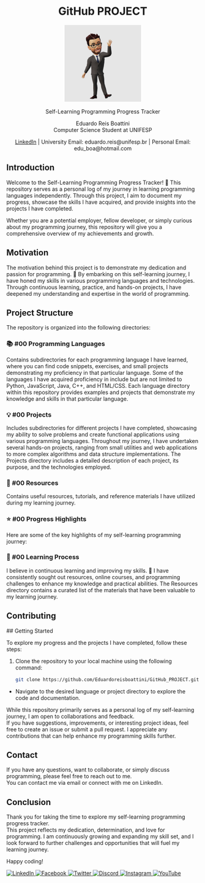<h1 align="center">GitHub PROJECT</h1>

<p align="center">
  <img src="./ICONS/Project_Logo.jpg" alt="Project Logo" width="200" height="200">
</p>

<p align="center">
  Self-Learning Programming Progress Tracker
</p>

<p align="center">
  Eduardo Reis Boattini<br>
  Computer Science Student at UNIFESP
</p>

<p align="center">
  <a href="https://linkedin.com/in/eduardoreisboattini">LinkedIn</a> |
  <a href="mailto:eduardo.reis@unifesp.br">
    <i class="fas fa-envelope"></i>
  </a> University Email: eduardo.reis@unifesp.br |
  <a href="mailto:edu_boa@hotmail.com">
    <i class="fas fa-envelope"></i>
  </a> Personal Email: edu_boa@hotmail.com
</p>

<h2>Introduction</h2>

Welcome to the Self-Learning Programming Progress Tracker! 🚀 This repository serves as a personal log of my journey in learning programming languages independently. Through this project, I aim to document my progress, showcase the skills I have acquired, and provide insights into the projects I have completed.

Whether you are a potential employer, fellow developer, or simply curious about my programming journey, this repository will give you a comprehensive overview of my achievements and growth.

<h2>Motivation</h2>

The motivation behind this project is to demonstrate my dedication and passion for programming. 
💪 By embarking on this self-learning journey, I have honed my skills in various programming languages and technologies. 
Through continuous learning, practice, and hands-on projects, I have deepened my understanding and expertise in the world of programming.

<h2>Project Structure</h2>

The repository is organized into the following directories:

<h3>📚 #00 Programming Languages</h3>

Contains subdirectories for each programming language I have learned, where you can find code snippets, exercises, and small projects demonstrating my proficiency in that particular language. Some of the languages I have acquired proficiency in include but are not limited to Python, JavaScript, Java, C++, and HTML/CSS. Each language directory within this repository provides examples and projects that demonstrate my knowledge and skills in that particular language.

<h3>💡 #00 Projects</h3>

Includes subdirectories for different projects I have completed, showcasing my ability to solve problems and create functional applications using various programming languages. Throughout my journey, I have undertaken several hands-on projects, ranging from small utilities and web applications to more complex algorithms and data structure implementations. The Projects directory includes a detailed description of each project, its purpose, and the technologies employed.

<h3>📖 #00 Resources</h3>

Contains useful resources, tutorials, and reference materials I have utilized during my learning journey.

<h3>⭐ #00 Progress Highlights</h3>

Here are some of the key highlights of my self-learning programming journey:

<h3>🌱 #00 Learning Process</h3>

I believe in continuous learning and improving my skills. 🎯 I have consistently sought out resources, online courses, and programming challenges to enhance my knowledge and practical abilities. The Resources directory contains a curated list of the materials that have been valuable to my learning journey.

<h2>Contributing</h2>
## Getting Started

To explore my progress and the projects I have completed, follow these steps:

1. Clone the repository to your local machine using the following command:

   ```bash
   git clone https://github.com/Eduardoreisboattini/GitHub_PROJECT.git

- Navigate to the desired language or project directory to explore the code and documentation.

While this repository primarily serves as a personal log of my self-learning journey, I am open to collaborations and feedback.<br> If you have suggestions, improvements, or interesting project ideas, feel free to create an issue or submit a pull request. I appreciate any contributions that can help enhance my programming skills further.

<h2>Contact</h2>
If you have any questions, want to collaborate, or simply discuss programming, please feel free to reach out to me.<br> You can contact me via email or connect with me on LinkedIn.

<h2>Conclusion</h2>
Thank you for taking the time to explore my self-learning programming progress tracker. <br>
This project reflects my dedication, determination, and love for programming. I am continuously growing and expanding my skill set, and I look forward to further challenges and opportunities that will fuel my learning journey.

Happy coding!

<a href="https://www.linkedin.com/in/eduardoreisboattini/">
  <img src="./ICONS/linkedin.png" alt="LinkedIn" width="30" height="30">
</a>

<a href="https://www.facebook.com/eboattini/">
  <img src="./ICONS/facebook.png" alt="Facebook" width="30" height="30">
</a>

<a href="https://twitter.com/ed_re_bo">
  <img src="./ICONS/twitter.png" alt="Twitter" width="30" height="30">
</a>

<a href="https://discord.gg/Kalish_BR#3305">
  <img src="./ICONS/discord.png" alt="Discord" width="30" height="30">
</a>

<a href="https://www.instagram.com/your_profile">
  <img src="./ICONS/instagram.png" alt="Instagram" width="30" height="30">
</a>

<a href="https://www.youtube.com/@KALISHworld/">
  <img src="./ICONS/youtube.png" alt="YouTube" width="30" height="30">
</a>
